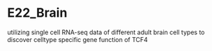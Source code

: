 # E22_Brain
utilizing single cell RNA-seq data of different adult brain cell types to discover celltype specific gene function of TCF4
